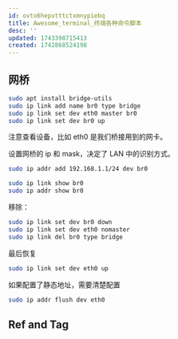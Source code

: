 ```yaml
---
id: ovto6hepvtttctxmnypiebq
title: Awesome_terminal_终端各种命令脚本
desc: ''
updated: 1743398715413
created: 1742868524198
---
```


## 网桥

```bash
sudo apt install bridge-utils
sudo ip link add name br0 type bridge
sudo ip link set dev eth0 master br0
sudo ip link set dev br0 up
```

注意查看设备，比如 eth0 是我们桥接用到的网卡。

设置网桥的 ip 和 mask，决定了 LAN 中的识别方式。

```bash
sudo ip addr add 192.168.1.1/24 dev br0

sudo ip link show br0
sudo ip addr show br0
```

移除：
```bash
sudo ip link set dev br0 down
sudo ip link set dev eth0 nomaster
sudo ip link del br0 type bridge
```

最后恢复
```bash
sudo ip link set dev eth0 up
```

如果配置了静态地址，需要清楚配置
```bash
sudo ip addr flush dev eth0
```

## Ref and Tag